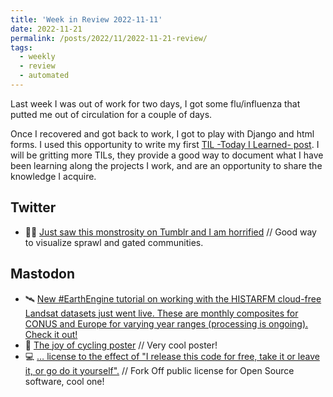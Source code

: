 ```yaml
---
title: 'Week in Review 2022-11-11'
date: 2022-11-21
permalink: /posts/2022/11/2022-11-21-review/
tags:
  - weekly
  - review
  - automated
---
```

Last week I was out of work for two days, I got some flu/influenza that putted me out of circulation for a couple of days. 

Once I recovered and got back to work, I got to play with Django and html forms. I used this opportunity to write my first [TIL -Today I Learned- post](https://luisnatera.com/posts/2022/11/til-connecting-html-forms-to-django-forms/). I will be gritting more TILs, they provide a good way to document what I have been learning along the projects I work, and are an opportunity to share the knowledge I acquire.

## Twitter
- 🚶‍♂️ [Just saw this monstrosity on Tumblr and I am horrified](https://twitter.com/certainrandom/status/1589979479178297344?s=61&t=_x3KMXvfanVzlRniwin3lg) // Good way to visualize sprawl and gated communities.

## Mastodon
- 🛰️ [New #EarthEngine tutorial on working with the HISTARFM cloud-free Landsat datasets just went live. These are monthly composites for CONUS and Europe for varying year ranges (processing is ongoing). Check it out!](https://mapstodon.space/@jstnbraaten/109360883528746859)
- 🚵 [The joy of cycling poster](https://toot.community/@EdwardPhilips/109354721780710175) // Very cool poster!
- 💻 [… license to the effect of "I release this code for free, take it or leave it, or go do it yourself".](https://merveilles.town/@klardotsh/109352788735817007) // Fork Off public license for Open Source software, cool one!